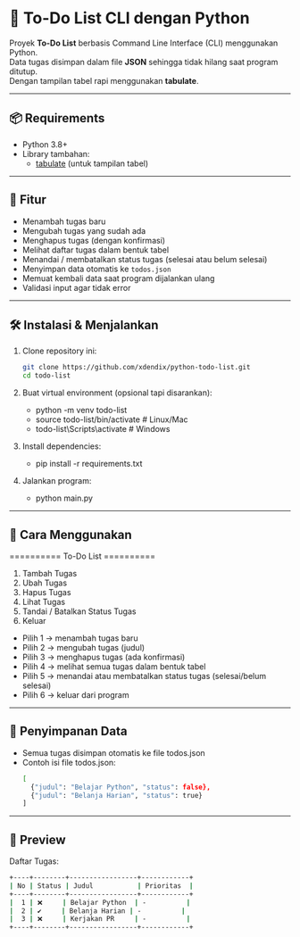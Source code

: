 # 📝 To-Do List CLI dengan Python

Proyek **To-Do List** berbasis Command Line Interface (CLI) menggunakan Python.  
Data tugas disimpan dalam file **JSON** sehingga tidak hilang saat program ditutup.  
Dengan tampilan tabel rapi menggunakan **tabulate**.

---

## 📦 Requirements
- Python 3.8+
- Library tambahan:
  - [tabulate](https://pypi.org/project/tabulate/) (untuk tampilan tabel)

---

## 📌 Fitur
- Menambah tugas baru
- Mengubah tugas yang sudah ada
- Menghapus tugas (dengan konfirmasi)
- Melihat daftar tugas dalam bentuk tabel
- Menandai / membatalkan status tugas (selesai atau belum selesai)
- Menyimpan data otomatis ke `todos.json`
- Memuat kembali data saat program dijalankan ulang
- Validasi input agar tidak error

---

## 🛠️ Instalasi & Menjalankan
1. Clone repository ini:
   ```bash
   git clone https://github.com/xdendix/python-todo-list.git
   cd todo-list
2. Buat virtual environment (opsional tapi disarankan):
   - python -m venv todo-list
   - source todo-list/bin/activate   # Linux/Mac
   - todo-list\Scripts\activate      # Windows

3. Install dependencies:
   - pip install -r requirements.txt

4. Jalankan program:
   - python main.py
---

## 🚀 Cara Menggunakan
========== To-Do List ==========

1. Tambah Tugas
2. Ubah Tugas
3. Hapus Tugas
4. Lihat Tugas
5. Tandai / Batalkan Status Tugas
6. Keluar
   
- Pilih 1 → menambah tugas baru
- Pilih 2 → mengubah tugas (judul)
- Pilih 3 → menghapus tugas (ada konfirmasi)
- Pilih 4 → melihat semua tugas dalam bentuk tabel
- Pilih 5 → menandai atau membatalkan status tugas (selesai/belum selesai)
- Pilih 6 → keluar dari program

---

## 💾 Penyimpanan Data
- Semua tugas disimpan otomatis ke file todos.json
- Contoh isi file todos.json:
  ```bash
  [
    {"judul": "Belajar Python", "status": false},
    {"judul": "Belanja Harian", "status": true}
  ]

---

## 📸 Preview
Daftar Tugas:
  ```bash
  +----+--------+-----------------+------------+
  | No | Status | Judul           | Prioritas  |
  +----+--------+-----------------+------------+
  |  1 | ❌     | Belajar Python  | -          |
  |  2 | ✔️     | Belanja Harian | -          |
  |  3 | ❌     | Kerjakan PR     | -          |
  +----+--------+-----------------+------------+

